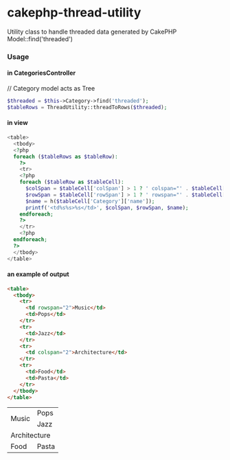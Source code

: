 cakephp-thread-utility
======================

Utility class to handle threaded data generated by CakePHP Model::find('threaded')

### Usage

#### in CategoriesController

// Category model acts as Tree

```php
$threaded = $this->Category->find('threaded');
$tableRows = ThreadUtility::threadToRows($threaded);
```

#### in view

```php
<table>
  <tbody>
  <?php
  foreach ($tableRows as $tableRow):
    ?>
    <tr>
    <?php
    foreach ($tableRow as $tableCell):
      $colSpan = $tableCell['colSpan'] > 1 ? ' colspan="' . $tableCell['colSpan'] . '"' : '';
      $rowSpan = $tableCell['rowSpan'] > 1 ? ' rowspan="' . $tableCell['rowSpan'] . '"' : '';
      $name = h($tableCell['Category']['name']);
      printf('<td%s%s>%s</td>', $colSpan, $rowSpan, $name);
    endforeach;
    ?>
    </tr>
    <?php
  endforeach;
  ?>
  </tbody>
</table>
```

#### an example of output

```html
<table>
  <tbody>
    <tr>
      <td rowspan="2">Music</td>
      <td>Pops</td>
    </tr>
    <tr>
      <td>Jazz</td>
    </tr>
    <tr>
      <td colspan="2">Architecture</td>
    </tr>
    <tr>
      <td>Food</td>
      <td>Pasta</td>
    </tr>
  </tbody>
</table>
```

<table>
  <tbody>
    <tr>
      <td rowspan="2">Music</td>
      <td>Pops</td>
    </tr>
    <tr>
      <td>Jazz</td>
    </tr>
    <tr>
      <td colspan="2">Architecture</td>
    </tr>
    <tr>
      <td>Food</td>
      <td>Pasta</td>
    </tr>
  </tbody>
</table>

